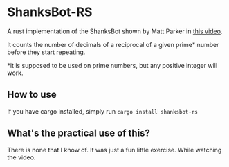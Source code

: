 # ShanksBot-RS

A rust implementation of the ShanksBot shown by Matt Parker in [this video](https://www.youtube.com/watch?v=DmfxIhmGPP4).

It counts the number of decimals of a reciprocal of a given prime* number before they start repeating.

*it is supposed to be used on prime numbers, but any positive integer will work.

## How to use

If you have cargo installed, simply run ```cargo install shanksbot-rs```

## What's the practical use of this?
There is none that I know of. It was just a fun little exercise. While watching the video.